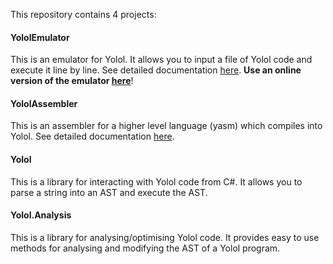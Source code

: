 This repository contains 4 projects:

#### YololEmulator

This is an emulator for Yolol. It allows you to input a file of Yolol code and execute it line by line. See detailed documentation [here](YololEmulator). **Use an online version of the emulator [here](https://martindevans.github.io/YololBlazor/?state=AB5672CE4F4955B252CA48CDC9C9B78D512ACF2FCA4989518AC9030BE8EA2AA4E797E41BC5E4812843251DA5B0C49CD2D46225ABEA5A1DA580A2FCF4A2C45CE7FCD2BC92D422252B835A00)**!

#### YololAssembler

This is an assembler for a higher level language (yasm) which compiles into Yolol. See detailed documentation [here](YololAssembler).

#### Yolol

This is a library for interacting with Yolol code from C#. It allows you to parse a string into an AST and execute the AST.

#### Yolol.Analysis

This is a library for analysing/optimising Yolol code. It provides easy to use methods for analysing and modifying the AST of a Yolol program.
